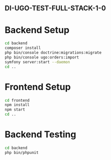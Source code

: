 ## DI-UGO-TEST-FULL-STACK-1-0

# Backend Setup

```bash
cd backend
composer install
php bin/console doctrine:migrations:migrate
php bin/console ugo:orders:import
symfony server:start --daemon
cd ..
```

# Frontend Setup
```bash
cd frontend
npm install
npm start
cd ..
```

# Backend Testing
```bash
cd backend
php bin/phpunit
```